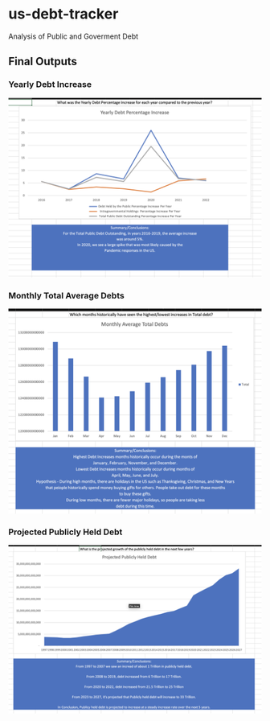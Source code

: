 # us-debt-tracker
Analysis of Public and Goverment Debt

## Final Outputs

### Yearly Debt Increase
![](images/yearly_debt_increase.png)

### Monthly Total Average Debts
![](images/monthly_avg_total_debt.png)

### Projected Publicly Held Debt
![](images/projected_publicly_held_debt.png)
